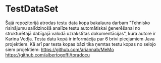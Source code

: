 # TestDataSet
Šajā repozitorijā atrodas testu data kopa bakalaura darbam "Tehnisko risinājumu salīdzinošā analīze testu automātiskai ģenerēšanai no strukturētajā dabīgajā valodā uzrakstītas dokumentācijas", kura autore ir Karīna Vedļa.
Testa datu kopā ir informācija par 6 brīvi pieejamiem Java projektiem. Kā arī par testa kopas bāzi tika ņemtas testu kopas no selojo
siem projektiem:
https://github.com/ariannab/MeMo
https://github.com/albertogoffi/toradocu
